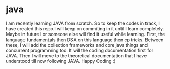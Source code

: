 # java
I am recently learning JAVA from scratch. So to keep the codes in track, I have created this repo.I will keep on commiting in it until I learn completely.
Maybe in future I or someone else will find it useful while learning.
First, the language fundamentals then DSA on this language then cp tricks. Between these, I will add the collection frameworks and core java things and concurrent programming too.
It will the coding documentation first for JAVA. Then  I will move to the theoretical documentation that I have understood till now following JAVA.
Happy Coding :)
